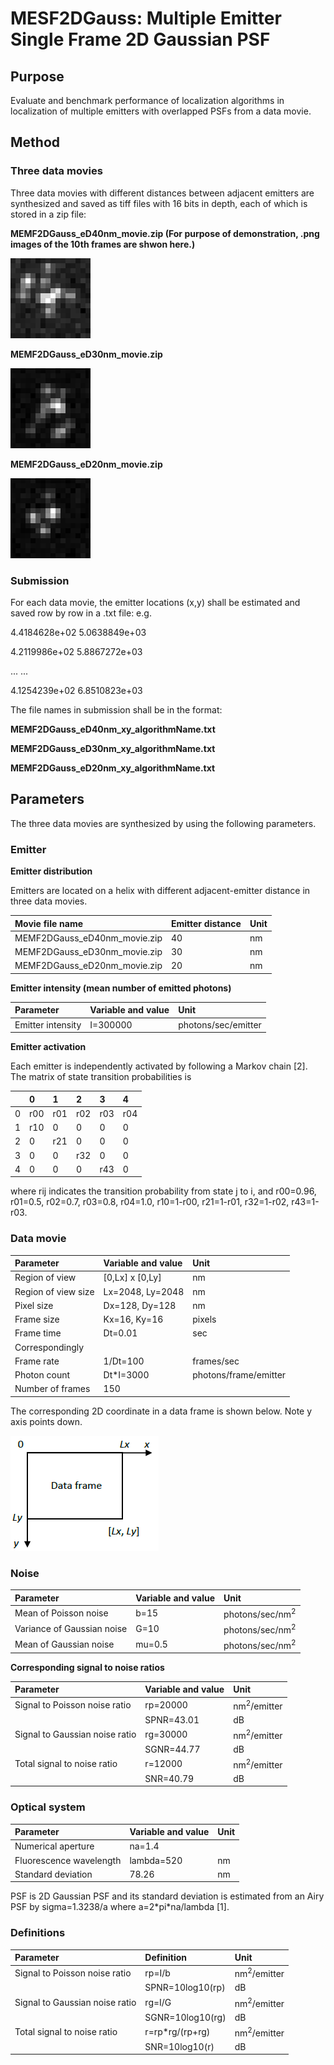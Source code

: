 # MESF2DGauss: Multiple Emitter Single Frame 2D Gaussian PSF

## Purpose
Evaluate and benchmark performance of localization algorithms in localization of multiple emitters with overlapped PSFs from a data movie. 

## Method
### Three data movies 

Three data movies with different distances between adjacent emitters are synthesized and saved as tiff files with 16 bits in depth, each of which is stored in a zip file:

**MEMF2DGauss_eD40nm_movie.zip  (For purpose of demonstration, .png images of the 10th frames are shwon here.)**

![Alt text](MEMF2DGauss_eD40nm_Frame10.png)

**MEMF2DGauss_eD30nm_movie.zip**

![Alt text](MEMF2DGauss_eD30nm_Frame10.png)

**MEMF2DGauss_eD20nm_movie.zip**

![Alt text](MEMF2DGauss_eD20nm_Frame10.png)

### Submission 

For each data movie, the emitter locations (x,y) shall be estimated and saved row by row in a .txt file: e.g.

4.4184628e+02   5.0638849e+03

4.2119986e+02   5.8867272e+03

... ...

4.1254239e+02   6.8510823e+03

The file names in submission shall be in the format: 

**MEMF2DGauss_eD40nm_xy_algorithmName.txt** 

**MEMF2DGauss_eD30nm_xy_algorithmName.txt** 

**MEMF2DGauss_eD20nm_xy_algorithmName.txt** 

## Parameters
The three data movies are synthesized by using the following parameters. 

### Emitter 

**Emitter distribution**

Emitters are located on a helix with different adjacent-emitter distance in three data movies.

|Movie file name |Emitter distance| Unit|
|:-----|:-----|:-----|
|MEMF2DGauss_eD40nm_movie.zip |40|nm|
|MEMF2DGauss_eD30nm_movie.zip |30|nm|
|MEMF2DGauss_eD20nm_movie.zip |20|nm|

**Emitter intensity (mean number of emitted photons)**

|Parameter |Variable and value| Unit|
|:-----|:-----|:-----|
|Emitter intensity |I=300000|photons/sec/emitter|

**Emitter activation**

Each emitter is independently activated by following a Markov chain [2]. The matrix of state transition probabilities is 

| |0 |1 |2 |3 |4 |
|:-----|:-----|:-----|:-----|:-----|:-----|
|0 |r00 |r01 |r02 |r03 |r04 |
|1 |r10 |0   |0   |0   |0 |
|2 |0   |r21 |0   |0   |0 |
|3 |0   |0   |r32 |0   |0 |
|4 |0   |0   |0   |r43 |0 |

where rij indicates the transition probability from state j to i, and r00=0.96, r01=0.5, r02=0.7, r03=0.8, r04=1.0, r10=1-r00, r21=1-r01, r32=1-r02, r43=1-r03.  

### Data movie 
|Parameter |Variable and value| Unit|
|:-----|:-----|:-----|
|Region of view|[0,Lx] x [0,Ly] |nm| 
|Region of view size|Lx=2048, Ly=2048|nm|
|Pixel size |Dx=128, Dy=128|nm|
|Frame size |Kx=16, Ky=16|pixels|
|Frame time |Dt=0.01|sec|
|Correspondingly | |
|Frame rate|1/Dt=100|frames/sec|
|Photon count |Dt\*I=3000|photons/frame/emitter|
|Number of frames |150| |

The corresponding 2D coordinate in a data frame is shown below. Note y axis points down. 

![Alt text](https://github.com/SolnBenchmark/Benchmark/blob/master/SESF2DGauss/FrameCoordinates.png)

### Noise 
|Parameter |Variable and value| Unit|
|:-----|:-----|:-----|
|Mean of Poisson noise |b=15|photons/sec/nm<sup>2</sup>|
|Variance of Gaussian noise |G=10|photons/sec/nm<sup>2</sup>| 
|Mean of Gaussian noise |mu=0.5|photons/sec/nm<sup>2</sup>|

**Corresponding signal to noise ratios**

|Parameter |Variable and value| Unit|
|:-----|:-----|:-----|
|Signal to Poisson noise ratio |rp=20000|nm<sup>2</sup>/emitter|
|                             |SPNR=43.01|dB|
|Signal to Gaussian noise ratio |rg=30000|nm<sup>2</sup>/emitter|
|                             |SGNR=44.77|dB|
|Total signal to noise ratio |r=12000|nm<sup>2</sup>/emitter|
|                           |SNR=40.79|dB|

### Optical system
|Parameter |Variable and value| Unit|
|:-----|:-----|:-----|
|Numerical aperture |na=1.4| |
|Fluorescence wavelength |lambda=520|nm|
|Standard deviation|78.26|nm|

PSF is 2D Gaussian PSF and its standard deviation is estimated from an Airy PSF by sigma=1.3238/a where a=2\*pi\*na/lambda [1]. 

### Definitions
|Parameter |Definition| Unit|
|:-----|:-----|:-----|
|Signal to Poisson noise ratio |rp=I/b|nm<sup>2</sup>/emitter|
| |SPNR=10log10(rp)|dB|
|Signal to Gaussian noise ratio |rg=I/G|nm<sup>2</sup>/emitter|
| |SGNR=10log10(rg)|dB|
|Total signal to noise ratio |r=rp\*rg/(rp+rg)|nm<sup>2</sup>/emitter|
| |SNR=10log10(r)|dB|
